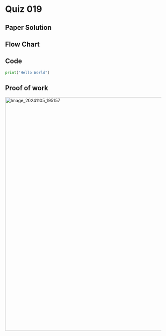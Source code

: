 # Quiz 019

## Paper Solution

## Flow Chart
## Code
```.py
print("Hello World")
```
## Proof of work
<img width="753" alt="Image_20241105_195157" src="https://github.com/user-attachments/assets/2f914c8d-4d2b-48cb-bb85-ebff2bc63c50">
